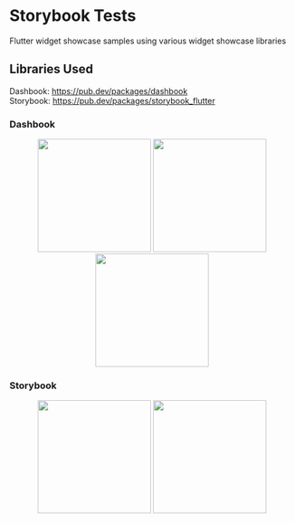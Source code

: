 # Storybook Tests

Flutter widget showcase samples using various widget showcase libraries

## Libraries Used

Dashbook: https://pub.dev/packages/dashbook<br/>
Storybook: https://pub.dev/packages/storybook_flutter<br/>

### Dashbook

<p align="center">
<img src="https://github.com/PPPeck313/Storybook-Tests/blob/master/assets/demo_dashbook_stories.png" width="200"> <img src="https://github.com/PPPeck313/Storybook-Tests/blob/master/assets/demo_dashbook_chapter.png" width="200"> <img src="https://github.com/PPPeck313/Storybook-Tests/blob/master/assets/demo_dashbook_chapter_properties.png" width="200">
</p>

### Storybook

<p align="center">
<img src="https://github.com/PPPeck313/Storybook-Tests/blob/master/assets/demo_storybook_stories.png" width="200"> <img src="https://github.com/PPPeck313/Storybook-Tests/blob/master/assets/demo_storybook_story_properties.png" width="200">
</p>
